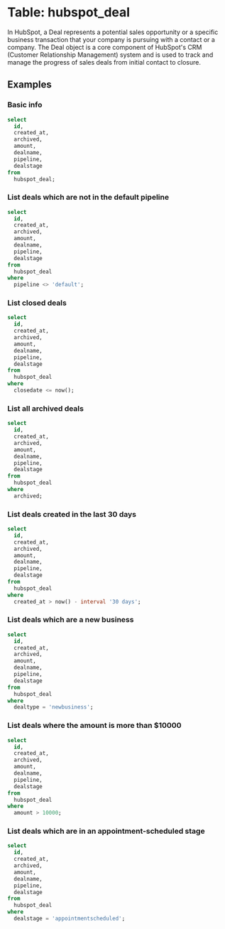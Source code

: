# Table: hubspot_deal

In HubSpot, a Deal represents a potential sales opportunity or a specific business transaction that your company is pursuing with a contact or a company. The Deal object is a core component of HubSpot's CRM (Customer Relationship Management) system and is used to track and manage the progress of sales deals from initial contact to closure.

## Examples

### Basic info

```sql
select
  id,
  created_at,
  archived,
  amount,
  dealname,
  pipeline,
  dealstage
from
  hubspot_deal;
```

### List deals which are not in the default pipeline

```sql
select
  id,
  created_at,
  archived,
  amount,
  dealname,
  pipeline,
  dealstage
from
  hubspot_deal
where
  pipeline <> 'default';
```

### List closed deals

```sql
select
  id,
  created_at,
  archived,
  amount,
  dealname,
  pipeline,
  dealstage
from
  hubspot_deal
where
  closedate <= now();
```

### List all archived deals

```sql
select
  id,
  created_at,
  archived,
  amount,
  dealname,
  pipeline,
  dealstage
from
  hubspot_deal
where
  archived;
```

### List deals created in the last 30 days

```sql
select
  id,
  created_at,
  archived,
  amount,
  dealname,
  pipeline,
  dealstage
from
  hubspot_deal
where
  created_at > now() - interval '30 days';
```

### List deals which are a new business

```sql
select
  id,
  created_at,
  archived,
  amount,
  dealname,
  pipeline,
  dealstage
from
  hubspot_deal
where
  dealtype = 'newbusiness';
```

### List deals where the amount is more than $10000

```sql
select
  id,
  created_at,
  archived,
  amount,
  dealname,
  pipeline,
  dealstage
from
  hubspot_deal
where
  amount > 10000;
```

### List deals which are in an appointment-scheduled stage

```sql
select
  id,
  created_at,
  archived,
  amount,
  dealname,
  pipeline,
  dealstage
from
  hubspot_deal
where
  dealstage = 'appointmentscheduled';
```
